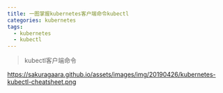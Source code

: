 ```yaml
---
title: 一图掌握kubernetes客户端命令kubectl
categories: kubernetes
tags:
  - kubernetes
  - kubectl
---
```


> kubectl客户端命令


<https://sakuragaara.github.io/assets/images/img/20190426/kubernetes-kubectl-cheatsheet.png>
